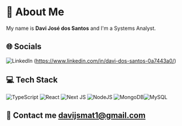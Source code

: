 # 💫 About Me
My name is <b>Davi José dos Santos</b> and I'm a Systems Analyst. <br />

## 🌐 Socials
![LinkedIn](https://img.shields.io/badge/LinkedIn-%230077B5.svg?logo=linkedin&logoColor=white)
(https://www.linkedin.com/in/davi-dos-santos-0a7443a0/)

## 💻 Tech Stack
![TypeScript](https://img.shields.io/badge/typescript-%23007ACC.svg?style=for-the-badge&logo=typescript&logoColor=white) ![React](https://img.shields.io/badge/react-%2320232a.svg?style=for-the-badge&logo=react&logoColor=%2361DAFB) ![Next JS](https://img.shields.io/badge/Next-black?style=for-the-badge&logo=next.js&logoColor=white) ![NodeJS](https://img.shields.io/badge/node.js-6DA55F?style=for-the-badge&logo=node.js&logoColor=white) ![MongoDB](https://img.shields.io/badge/MongoDB-%234ea94b.svg?style=for-the-badge&logo=mongodb&logoColor=white)![MySQL](https://img.shields.io/badge/mysql-%2300f.svg?style=for-the-badge&logo=mysql&logoColor=white)

## 📧 Contact me <a href="mailto:davijsmat1@gmail.com">davijsmat1@gmail.com</a>
